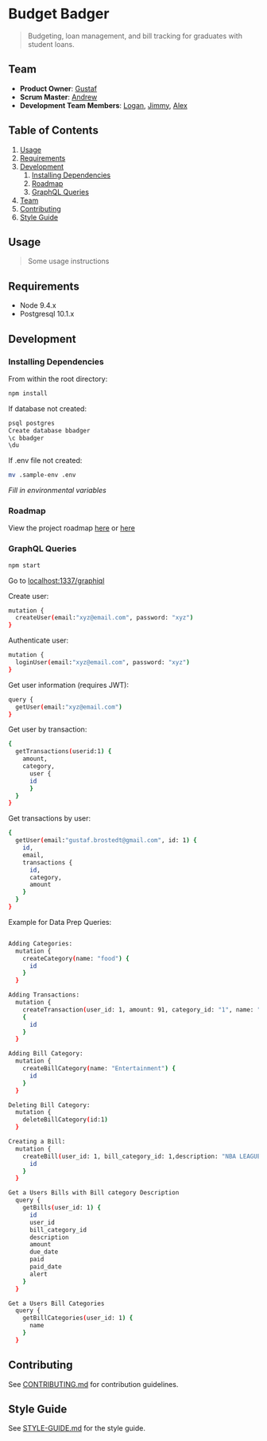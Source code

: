 # Budget Badger

> Budgeting, loan management, and bill tracking for graduates with student loans.

## Team

  - __Product Owner__: [Gustaf](https://github.com/GustafB)
  - __Scrum Master__: [Andrew](https://github.com/andrewblgithub)
  - __Development Team Members__: [Logan](https://github.com/loganmcbride), [Jimmy](https://github.com/jkang1220), [Alex](https://github.com/afriedman1991)

## Table of Contents

1. [Usage](#Usage)
1. [Requirements](#requirements)
1. [Development](#development)
    1. [Installing Dependencies](#installing-dependencies)
    1. [Roadmap](#roadmap)
    1. [GraphQL Queries](#graphql-queries)
1. [Team](#team)
1. [Contributing](#contributing)
1. [Style Guide](#style-guide)

## Usage

> Some usage instructions

## Requirements

- Node 9.4.x
- Postgresql 10.1.x

## Development

### Installing Dependencies

From within the root directory:

```sh
npm install
```

If database not created:

```sh
psql postgres
Create database bbadger
\c bbadger
\du
```

If .env file not created:

```sh
mv .sample-env .env
```
*Fill in environmental variables*

### Roadmap

View the project roadmap [here](https://github.com/turbapriami/budgetbadger/issues) or [here](https://waffle.io/turbapriami/budgetbadger)

### GraphQL Queries

```sh
npm start
```
Go to [localhost:1337/graphiql](http://localhost:1337/graphiql)

Create user:
```sh
mutation {
  createUser(email:"xyz@email.com", password: "xyz")
}
```

Authenticate user:
```sh
mutation {
  loginUser(email:"xyz@email.com", password: "xyz")
}
```

Get user information (requires JWT):
```sh
query {
  getUser(email:"xyz@email.com")
}
```

Get user by transaction:
```sh
{
  getTransactions(userid:1) {
    amount,
    category,
      user {
      id
      }
  }
}
```

Get transactions by user:
```sh
{
  getUser(email:"gustaf.brostedt@gmail.com", id: 1) {
    id,
    email,
    transactions {
      id,
      category,
      amount
    }
  }
}
```

Example for Data Prep Queries:
```sh

Adding Categories:
  mutation {
    createCategory(name: "food") {
      id
    }
  }

Adding Transactions: 
  mutation {
    createTransaction(user_id: 1, amount: 91, category_id: "1", name: "Zuckers", street: "60145 Chesterfied Rd", zip_code: "24060", state: "Virginia", account_id: "12345") 
    {
      id
    }
  }

Adding Bill Category:
  mutation {
    createBillCategory(name: "Entertainment") {
      id
    }
  }

Deleting Bill Category:
  mutation {
    deleteBillCategory(id:1)
  }

Creating a Bill:
  mutation {
    createBill(user_id: 1, bill_category_id: 1,description: "NBA LEAGUE PASS", amount: 108.9, due_date: "02/04/2018", paid: true, paid_date:"01/27/2018", alert: false) {
      id
    }
  }

Get a Users Bills with Bill category Description
  query {
    getBills(user_id: 1) {
      id
      user_id
      bill_category_id
      description
      amount
      due_date
      paid
      paid_date
      alert
    }
  }

Get a Users Bill Categories
  query {
    getBillCategories(user_id: 1) {
      name
    }
  }
```

## Contributing

See [CONTRIBUTING.md](CONTRIBUTING.md) for contribution guidelines.

## Style Guide

See [STYLE-GUIDE.md](STYLE-GUIDE.md) for the style guide.